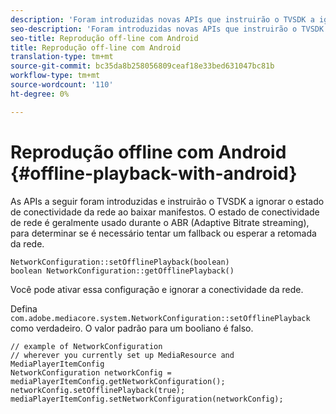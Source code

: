 ```yaml
---
description: 'Foram introduzidas novas APIs que instruirão o TVSDK a ignorar o estado de conectividade da rede ao baixar manifestos. '
seo-description: 'Foram introduzidas novas APIs que instruirão o TVSDK a ignorar o estado de conectividade da rede ao baixar manifestos. '
seo-title: Reprodução off-line com Android
title: Reprodução off-line com Android
translation-type: tm+mt
source-git-commit: bc35da8b258056809ceaf18e33bed631047bc81b
workflow-type: tm+mt
source-wordcount: '110'
ht-degree: 0%

---
```



# Reprodução offline com Android {#offline-playback-with-android}

As APIs a seguir foram introduzidas e instruirão o TVSDK a ignorar o estado de conectividade da rede ao baixar manifestos. O estado de conectividade de rede é geralmente usado durante o ABR (Adaptive Bitrate streaming), para determinar se é necessário tentar um fallback ou esperar a retomada da rede.

```
NetworkConfiguration::setOfflinePlayback(boolean)
boolean NetworkConfiguration::getOfflinePlayback()
```

Você pode ativar essa configuração e ignorar a conectividade da rede.

Defina `com.adobe.mediacore.system.NetworkConfiguration::setOfflinePlayback` como verdadeiro. O valor padrão para um booliano é falso.

```
// example of NetworkConfiguration
// wherever you currently set up MediaResource and MediaPlayerItemConfig
NetworkConfiguration networkConfig = mediaPlayerItemConfig.getNetworkConfiguration();
networkConfig.setOfflinePlayback(true);
mediaPlayerItemConfig.setNetworkConfiguration(networkConfig);
```
